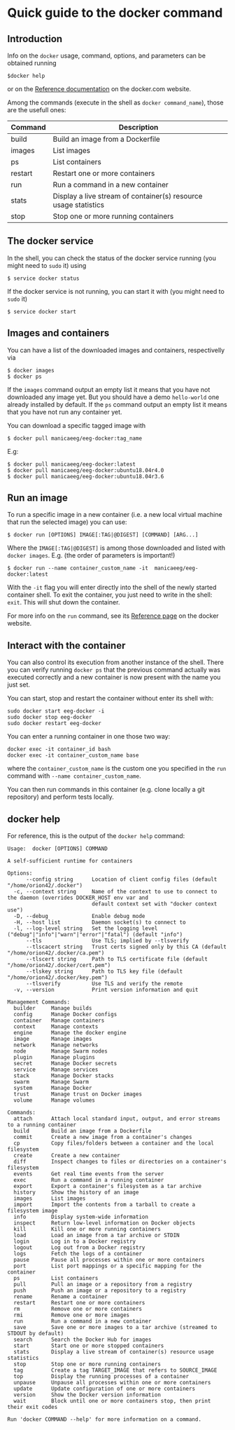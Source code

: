 # Quick guide to the docker command 

## Introduction
Info on the `docker` usage, command, options, and parameters can be obtained running
```
$docker help
```
or on the [Reference documentation](https://docs.docker.com/reference/) on the docker.com website.

Among the commands (execute in the shell as `docker command_name`), those are the usefull ones:

Command | Description
--------| ------------------------
build       |Build an image from a Dockerfile
images      |List images
ps          |List containers
restart     |Restart one or more containers
run         |Run a command in a new container
stats       |Display a live stream of container(s) resource usage statistics
stop        |Stop one or more running containers

## The docker service

In the shell, you can check the status of the docker service running (you might need to `sudo` it) using
```
$ service docker status
```
If the docker service is not running, you can start it with (you might need to `sudo` it)
```
$ service docker start
```

## Images and containers

You can have a list of the downloaded images and containers, respectivelly via

```
$ docker images
$ docker ps
``` 
If the `images` command output an empty list it means that you have not downloaded  any image yet. But you should have a demo `hello-world` one already installed by default.
If the `ps` command output an empty list it means that you have not run any container yet.

You can download a specific tagged image with 

```
$ docker pull manicaeeg/eeg-docker:tag_name
```

E.g:

```
$ docker pull manicaeeg/eeg-docker:latest
$ docker pull manicaeeg/eeg-docker:ubuntu18.04r4.0
$ docker pull manicaeeg/eeg-docker:ubuntu18.04r3.6
```

## Run an image

To run a specific image in a new container (i.e. a new local virtual machine that run the selected image) you can use:

```
$ docker run [OPTIONS] IMAGE[:TAG|@DIGEST] [COMMAND] [ARG...]
```
Where the `IMAGE[:TAG|@DIGEST]` is among those downloaded and listed with `docker images`.
E.g. (the order of parameters is important!)
```
$ docker run --name container_custom_name -it  manicaeeg/eeg-docker:latest
```
With the `-it` flag you will enter directly into the shell of the newly started container shell. To exit the container, you just need to write in the shell: `exit`. This will shut down the container.

For more info on the `run` command, see its [Reference page](https://docs.docker.com/engine/reference/run/) on the docker website.

## Interact with the container

You can also control its execution from another instance of the shell. There you can verify running `docker ps` that the previous command actually was executed correctly and a new container is now present with the name you just set.

You can start, stop and restart the container without enter its shell with:
```
sudo docker start eeg-docker -i
sudo docker stop eeg-docker
sudo docker restart eeg-docker
```

You can enter a running container in one those two way:

```
docker exec -it container_id bash
docker exec -it container_custom_name base
```
where the `container_custom_name` is the custom one you specified in the `run` command with `--name container_custom_name`.

You can then run commands in this container (e.g. clone locally a git repository) and perform tests locally.


## docker help

For reference, this is the output of the `docker help` command:

```
Usage:  docker [OPTIONS] COMMAND

A self-sufficient runtime for containers

Options:
      --config string      Location of client config files (default "/home/orion42/.docker")
  -c, --context string     Name of the context to use to connect to the daemon (overrides DOCKER_HOST env var and        
                           default context set with "docker context use")
  -D, --debug              Enable debug mode
  -H, --host list          Daemon socket(s) to connect to
  -l, --log-level string   Set the logging level ("debug"|"info"|"warn"|"error"|"fatal") (default "info")
      --tls                Use TLS; implied by --tlsverify
      --tlscacert string   Trust certs signed only by this CA (default "/home/orion42/.docker/ca.pem")
      --tlscert string     Path to TLS certificate file (default "/home/orion42/.docker/cert.pem")
      --tlskey string      Path to TLS key file (default "/home/orion42/.docker/key.pem")
      --tlsverify          Use TLS and verify the remote
  -v, --version            Print version information and quit

Management Commands:
  builder     Manage builds
  config      Manage Docker configs
  container   Manage containers
  context     Manage contexts
  engine      Manage the docker engine
  image       Manage images
  network     Manage networks
  node        Manage Swarm nodes
  plugin      Manage plugins
  secret      Manage Docker secrets
  service     Manage services
  stack       Manage Docker stacks
  swarm       Manage Swarm
  system      Manage Docker
  trust       Manage trust on Docker images
  volume      Manage volumes

Commands:
  attach      Attach local standard input, output, and error streams to a running container
  build       Build an image from a Dockerfile
  commit      Create a new image from a container's changes
  cp          Copy files/folders between a container and the local filesystem
  create      Create a new container
  diff        Inspect changes to files or directories on a container's filesystem
  events      Get real time events from the server
  exec        Run a command in a running container
  export      Export a container's filesystem as a tar archive
  history     Show the history of an image
  images      List images
  import      Import the contents from a tarball to create a filesystem image
  info        Display system-wide information
  inspect     Return low-level information on Docker objects
  kill        Kill one or more running containers
  load        Load an image from a tar archive or STDIN
  login       Log in to a Docker registry
  logout      Log out from a Docker registry
  logs        Fetch the logs of a container
  pause       Pause all processes within one or more containers
  port        List port mappings or a specific mapping for the container
  ps          List containers
  pull        Pull an image or a repository from a registry
  push        Push an image or a repository to a registry
  rename      Rename a container
  restart     Restart one or more containers
  rm          Remove one or more containers
  rmi         Remove one or more images
  run         Run a command in a new container
  save        Save one or more images to a tar archive (streamed to STDOUT by default)
  search      Search the Docker Hub for images
  start       Start one or more stopped containers
  stats       Display a live stream of container(s) resource usage statistics
  stop        Stop one or more running containers
  tag         Create a tag TARGET_IMAGE that refers to SOURCE_IMAGE
  top         Display the running processes of a container
  unpause     Unpause all processes within one or more containers
  update      Update configuration of one or more containers
  version     Show the Docker version information
  wait        Block until one or more containers stop, then print their exit codes

Run 'docker COMMAND --help' for more information on a command.
```
